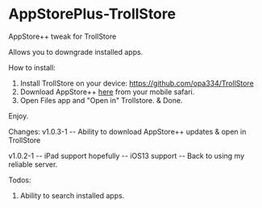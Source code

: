 # AppStorePlus-TrollStore
AppStore++ tweak for TrollStore

Allows you to downgrade installed apps.

How to install: 
1. Install TrollStore on your device: https://github.com/opa334/TrollStore
2. Download AppStore++ [here](https://github.com/CokePokes/AppStorePlus-TrollStore/releases/download/v1.2-1/AppStore++_TrollStore_v1.0.3-1.ipa) from your mobile safari.
3. Open Files app and "Open in" Trollstore. & Done.

Enjoy. 

Changes: 
v1.0.3-1
-- Ability to download AppStore++ updates & open in TrollStore

v1.0.2-1
-- iPad support hopefully
-- iOS13 support
-- Back to using my reliable server.




Todos: 

1. Ability to search installed apps.
